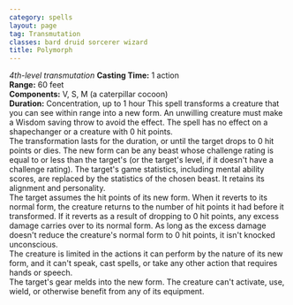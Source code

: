 ```yaml
---
category: spells
layout: page
tag: Transmutation
classes: bard druid sorcerer wizard
title: Polymorph
---
```


_4th-level transmutation_ **Casting Time:** 1 action    
**Range:** 60 feet    
**Components:** V, S, M (a caterpillar cocoon)    
**Duration:** Concentration, up to 1 hour This spell transforms a creature that you can see within range into a new form. An unwilling creature must make a Wisdom saving throw to avoid the effect. The spell has no effect on a shapechanger or a creature with 0 hit points.    
The transformation lasts for the duration, or until the target drops to 0 hit points or dies. The new form can be any beast whose challenge rating is equal to or less than the target's (or the target's level, if it doesn't have a challenge rating). The target's game statistics, including mental ability scores, are replaced by the statistics of the chosen beast. It retains its alignment and personality.    
The target assumes the hit points of its new form. When it reverts to its normal form, the creature returns to the number of hit points it had before it transformed. If it reverts as a result of dropping to 0 hit points, any excess damage carries over to its normal form. As long as the excess damage doesn't reduce the creature's normal form to 0 hit points, it isn't knocked unconscious.    
The creature is limited in the actions it can perform by the nature of its new form, and it can't speak, cast spells, or take any other action that requires hands or speech.    
The target's gear melds into the new form. The creature can't activate, use, wield, or otherwise benefit from any of its equipment. 